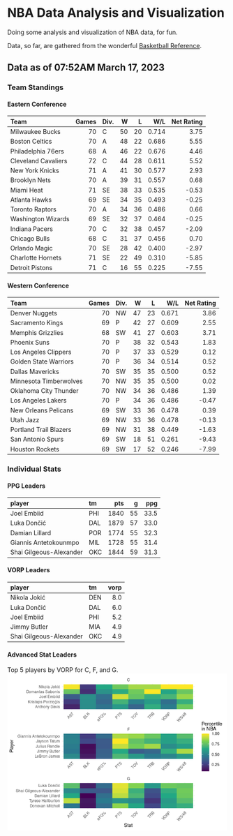 # NBA Data Analysis and Visualization

Doing some analysis and visualization of NBA data, for fun.

Data, so far, are gathered from the wonderful [Basketball
Reference](https://www.basketball-reference.com/).

## Data as of 07:52AM March 17, 2023

### Team Standings

#### Eastern Conference

| Team                | Games | Div. |   W |   L |   W/L | Net Rating |
|:--------------------|------:|:-----|----:|----:|------:|-----------:|
| Milwaukee Bucks     |    70 | C    |  50 |  20 | 0.714 |       3.75 |
| Boston Celtics      |    70 | A    |  48 |  22 | 0.686 |       5.55 |
| Philadelphia 76ers  |    68 | A    |  46 |  22 | 0.676 |       4.46 |
| Cleveland Cavaliers |    72 | C    |  44 |  28 | 0.611 |       5.52 |
| New York Knicks     |    71 | A    |  41 |  30 | 0.577 |       2.93 |
| Brooklyn Nets       |    70 | A    |  39 |  31 | 0.557 |       0.68 |
| Miami Heat          |    71 | SE   |  38 |  33 | 0.535 |      -0.53 |
| Atlanta Hawks       |    69 | SE   |  34 |  35 | 0.493 |      -0.25 |
| Toronto Raptors     |    70 | A    |  34 |  36 | 0.486 |       0.66 |
| Washington Wizards  |    69 | SE   |  32 |  37 | 0.464 |      -0.25 |
| Indiana Pacers      |    70 | C    |  32 |  38 | 0.457 |      -2.09 |
| Chicago Bulls       |    68 | C    |  31 |  37 | 0.456 |       0.70 |
| Orlando Magic       |    70 | SE   |  28 |  42 | 0.400 |      -2.97 |
| Charlotte Hornets   |    71 | SE   |  22 |  49 | 0.310 |      -5.85 |
| Detroit Pistons     |    71 | C    |  16 |  55 | 0.225 |      -7.55 |

#### Western Conference

| Team                   | Games | Div. |   W |   L |   W/L | Net Rating |
|:-----------------------|------:|:-----|----:|----:|------:|-----------:|
| Denver Nuggets         |    70 | NW   |  47 |  23 | 0.671 |       3.86 |
| Sacramento Kings       |    69 | P    |  42 |  27 | 0.609 |       2.55 |
| Memphis Grizzlies      |    68 | SW   |  41 |  27 | 0.603 |       3.71 |
| Phoenix Suns           |    70 | P    |  38 |  32 | 0.543 |       1.83 |
| Los Angeles Clippers   |    70 | P    |  37 |  33 | 0.529 |       0.12 |
| Golden State Warriors  |    70 | P    |  36 |  34 | 0.514 |       0.52 |
| Dallas Mavericks       |    70 | SW   |  35 |  35 | 0.500 |       0.52 |
| Minnesota Timberwolves |    70 | NW   |  35 |  35 | 0.500 |       0.02 |
| Oklahoma City Thunder  |    70 | NW   |  34 |  36 | 0.486 |       1.39 |
| Los Angeles Lakers     |    70 | P    |  34 |  36 | 0.486 |      -0.47 |
| New Orleans Pelicans   |    69 | SW   |  33 |  36 | 0.478 |       0.39 |
| Utah Jazz              |    69 | NW   |  33 |  36 | 0.478 |      -0.13 |
| Portland Trail Blazers |    69 | NW   |  31 |  38 | 0.449 |      -1.63 |
| San Antonio Spurs      |    69 | SW   |  18 |  51 | 0.261 |      -9.43 |
| Houston Rockets        |    69 | SW   |  17 |  52 | 0.246 |      -7.99 |

### Individual Stats

#### PPG Leaders

| player                  | tm  |  pts |   g |  ppg |
|:------------------------|:----|-----:|----:|-----:|
| Joel Embiid             | PHI | 1840 |  55 | 33.5 |
| Luka Dončić             | DAL | 1879 |  57 | 33.0 |
| Damian Lillard          | POR | 1774 |  55 | 32.3 |
| Giannis Antetokounmpo   | MIL | 1728 |  55 | 31.4 |
| Shai Gilgeous-Alexander | OKC | 1844 |  59 | 31.3 |

#### VORP Leaders

| player                  | tm  | vorp |
|:------------------------|:----|-----:|
| Nikola Jokić            | DEN |  8.0 |
| Luka Dončić             | DAL |  6.0 |
| Joel Embiid             | PHI |  5.2 |
| Jimmy Butler            | MIA |  4.9 |
| Shai Gilgeous-Alexander | OKC |  4.9 |

#### Advanced Stat Leaders

Top 5 players by VORP for C, F, and G.
![](README_files/figure-gfm/README-unnamed-chunk-7-1.png)<!-- -->
